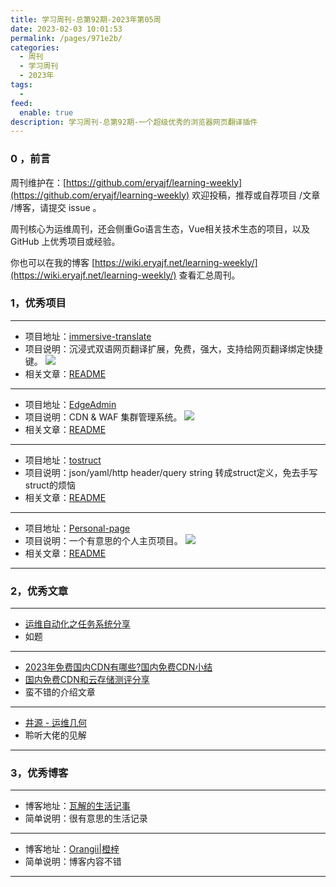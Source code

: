 ```yaml
---
title: 学习周刊-总第92期-2023年第05周
date: 2023-02-03 10:01:53
permalink: /pages/971e2b/
categories:
  - 周刊
  - 学习周刊
  - 2023年
tags:
  -
feed:
  enable: true
description: 学习周刊-总第92期-一个超级优秀的浏览器网页翻译插件
---
```



### 0 ，前言

周刊维护在：[https://github.com/eryajf/learning-weekly](https://github.com/eryajf/learning-weekly)  欢迎投稿，推荐或自荐项目 /文章 /博客，请提交 issue 。

周刊核心为运维周刊，还会侧重Go语言生态，Vue相关技术生态的项目，以及 GitHub 上优秀项目或经验。

你也可以在我的博客 [https://wiki.eryajf.net/learning-weekly/](https://wiki.eryajf.net/learning-weekly/) 查看汇总周刊。


### 1，优秀项目

---
- 项目地址：[immersive-translate](https://github.com/immersive-translate/immersive-translate)
- 项目说明：沉浸式双语网页翻译扩展，免费，强大，支持给网页翻译绑定快捷键。
  ![](http://t.eryajf.net/imgs/2023/02/30fc1a8aa9fbb3c1.png)
- 相关文章：[README](https://github.com/immersive-translate/immersive-translate#readme)
---
- 项目地址：[EdgeAdmin](https://github.com/TeaOSLab/EdgeAdmin)
- 项目说明：CDN & WAF 集群管理系统。
  ![](http://t.eryajf.net/imgs/2023/01/795151c926b4b3a2.png)
- 相关文章：[README](https://github.com/TeaOSLab/EdgeAdmin#readme)
---
- 项目地址：[tostruct](https://github.com/antlabs/tostruct)
- 项目说明：json/yaml/http header/query string 转成struct定义，免去手写struct的烦恼
- 相关文章：[README](https://github.com/antlabs/tostruct#readme)
---
- 项目地址：[Personal-page](https://github.com/Jiaocz/Personal-page)
- 项目说明：一个有意思的个人主页项目。
  ![](http://t.eryajf.net/imgs/2023/01/27e24ddbe30b600a.png)
- 相关文章：[README](https://github.com/Jiaocz/Personal-page#readme)
---

### 2，优秀文章

---
- [运维自动化之任务系统分享](https://blog.ops-coffee.cn/s/yjftypchd03ftglv_jsqww)
- 如题
---
- [2023年免费国内CDN有哪些?国内免费CDN小结](https://www.sky350.com/1235.html)
- [国内免费CDN和云存储测评分享](https://hin.cool/posts/cdnshare.html)
- 蛮不错的介绍文章
---
- [井源 - 运维几何](https://mp.weixin.qq.com/s/O5lBfC22vgD9IP-Nkok-Ow)
- 聆听大佬的见解
---

### 3，优秀博客

---
- 博客地址：[瓦解的生活记事](https://hin.cool/)
- 简单说明：很有意思的生活记录
---
- 博客地址：[Orangii|橙梓](https://blog.orangii.cn/)
- 简单说明：博客内容不错
---
